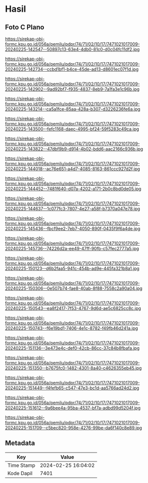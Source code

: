 # Hasil

## Foto C Plano

https://sirekap-obj-formc.kpu.go.id/056a/pemilu/pdpr/74/71/02/10/17/7471021017009-20240225-142547--50897c13-63e4-4db0-81c0-d0c04fc11df2.jpg

https://sirekap-obj-formc.kpu.go.id/056a/pemilu/pdpr/74/71/02/10/17/7471021017009-20240225-142734--ccbd1bf1-b4ce-45de-ad13-d8601ec07f1d.jpg

https://sirekap-obj-formc.kpu.go.id/056a/pemilu/pdpr/74/71/02/10/17/7471021017009-20240225-142902--9ad92bf7-f935-4837-8eb9-7a1fa3e1c96b.jpg

https://sirekap-obj-formc.kpu.go.id/056a/pemilu/pdpr/74/71/02/10/17/7471021017009-20240225-143214--ca5a1fce-85aa-428a-b307-d3226236fe6a.jpg

https://sirekap-obj-formc.kpu.go.id/056a/pemilu/pdpr/74/71/02/10/17/7471021017009-20240225-143500--fefc1168-daec-4995-bf24-59f5283c49ca.jpg

https://sirekap-obj-formc.kpu.go.id/056a/pemilu/pdpr/74/71/02/10/17/7471021017009-20240225-143822--47dbf9b9-d914-4b02-bdd6-aac2166c936b.jpg

https://sirekap-obj-formc.kpu.go.id/056a/pemilu/pdpr/74/71/02/10/17/7471021017009-20240225-144018--ac76e651-a4d7-4085-8163-861ccc927d2f.jpg

https://sirekap-obj-formc.kpu.go.id/056a/pemilu/pdpr/74/71/02/10/17/7471021017009-20240225-144452--7481f640-d07a-4202-a171-2b0c8bd0de05.jpg

https://sirekap-obj-formc.kpu.go.id/056a/pemilu/pdpr/74/71/02/10/17/7471021017009-20240225-144637--1c077fc3-7807-4e27-a58f-b7370a047e78.jpg

https://sirekap-obj-formc.kpu.go.id/056a/pemilu/pdpr/74/71/02/10/17/7471021017009-20240225-145436--fbcf9ee2-7eb7-4050-890f-0435f9f6a4de.jpg

https://sirekap-obj-formc.kpu.go.id/056a/pemilu/pdpr/74/71/02/10/17/7471021017009-20240225-145736--74226d2a-ee49-47ff-90fb-c57fec2777a5.jpg

https://sirekap-obj-formc.kpu.go.id/056a/pemilu/pdpr/74/71/02/10/17/7471021017009-20240225-150123--d6b2faa5-941c-454b-ad9e-445fa321b8a1.jpg

https://sirekap-obj-formc.kpu.go.id/056a/pemilu/pdpr/74/71/02/10/17/7471021017009-20240225-150306--0e507b74-fae8-40ab-8f88-7558c2a90a04.jpg

https://sirekap-obj-formc.kpu.go.id/056a/pemilu/pdpr/74/71/02/10/17/7471021017009-20240225-150543--ea8f2417-7f53-4767-9d6d-ae5c6825cc8c.jpg

https://sirekap-obj-formc.kpu.go.id/056a/pemilu/pdpr/74/71/02/10/17/7471021017009-20240225-150743--f6e19bd1-7406-4e1c-8782-f49fb46d241a.jpg

https://sirekap-obj-formc.kpu.go.id/056a/pemilu/pdpr/74/71/02/10/17/7471021017009-20240225-151136--3e473e4c-def0-42cb-86cc-37c84b8fbafa.jpg

https://sirekap-obj-formc.kpu.go.id/056a/pemilu/pdpr/74/71/02/10/17/7471021017009-20240225-151350--b7675fc0-1482-4301-8a40-c4626355eb45.jpg

https://sirekap-obj-formc.kpu.go.id/056a/pemilu/pdpr/74/71/02/10/17/7471021017009-20240225-151449--f4fefb65-c547-47e3-bc1d-aa5766ad24d2.jpg

https://sirekap-obj-formc.kpu.go.id/056a/pemilu/pdpr/74/71/02/10/17/7471021017009-20240225-151612--9a6bee4a-95ba-4537-bf7a-adbd99d5204f.jpg

https://sirekap-obj-formc.kpu.go.id/056a/pemilu/pdpr/74/71/02/10/17/7471021017009-20240225-151709--c5bec820-958e-4276-99be-da6f140c8e89.jpg


## Metadata

| Key        | Value               |
| ---------- | ------------------- |
| Time Stamp | 2024-02-25 16:04:02 |
| Kode Dapil | 7401                |



